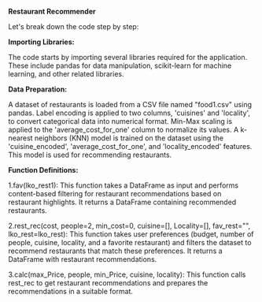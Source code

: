 **Restaurant Recommender**

Let's break down the code step by step:

**Importing Libraries:**

The code starts by importing several libraries required for the application. These include pandas for data manipulation, scikit-learn for machine learning, and other related libraries. 

**Data Preparation:**

A dataset of restaurants is loaded from a CSV file named "food1.csv" using pandas. Label encoding is applied to two columns, 'cuisines' and 'locality', to convert categorical data into numerical format. Min-Max scaling is applied to the 'average_cost_for_one' column to normalize its values. A k-nearest neighbors (KNN) model is trained on the dataset using the 'cuisine_encoded', 'average_cost_for_one', and 'locality_encoded' features. This model is used for recommending restaurants.

**Function Definitions:**

1.fav(lko_rest1): This function takes a DataFrame as input and performs content-based filtering for restaurant recommendations based on restaurant highlights. It returns a DataFrame containing recommended restaurants. 

2.rest_rec(cost, people=2, min_cost=0, cuisine=[], Locality=[], fav_rest="", lko_rest=lko_rest): This function takes user preferences (budget, number of people, cuisine, locality, and a favorite restaurant) and filters the dataset to recommend restaurants that match these preferences. It returns a DataFrame with restaurant recommendations. 

3.calc(max_Price, people, min_Price, cuisine, locality): This function calls rest_rec to get restaurant recommendations and prepares the recommendations in a suitable format.
